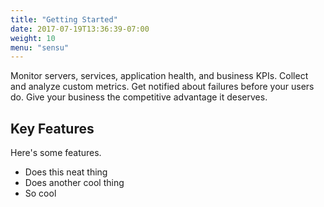 ```yaml
---
title: "Getting Started"
date: 2017-07-19T13:36:39-07:00
weight: 10
menu: "sensu"
---
```

Monitor servers, services, application health, and business KPIs. Collect and analyze custom metrics. Get notified about failures before your users do. Give your business the competitive advantage it deserves.

## Key Features
Here's some features.
- Does this neat thing
- Does another cool thing
- So cool
